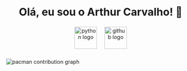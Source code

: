 <h1 align="center">Olá, eu sou o Arthur Carvalho! 👋

###

<div align="center">
  <img src="https://skillicons.dev/icons?i=py" height="60" alt="python logo"  />
  <img width="12" />
  <img src="https://cdn.jsdelivr.net/gh/devicons/devicon/icons/github/github-original.svg" height="60" alt="github logo"  />
</div>

###

<picture>
  <source media="(prefers-color-scheme: dark)" srcset="https://raw.githubusercontent.com/arthurcarvalho08/arthurcarvalho08/output/pacman-contribution-graph-dark.svg">
  <source media="(prefers-color-scheme: light)" srcset="https://raw.githubusercontent.com/arthurcarvalho08/arthurcarvalho08/output/pacman-contribution-graph.svg">
  <img alt="pacman contribution graph" src="https://raw.githubusercontent.com/arthurcarvalho08/arthurcarvalho08/output/pacman-contribution-graph.svg">
</picture>

###

##

<!--
**arthurcarvalho08/arthurcarvalho08** is a ✨ _special_ ✨ repository because its `README.md` (this file) appears on your GitHub profile.

Here are some ideas to get you started:

- 🔭 I’m currently working on ...
- 🌱 I’m currently learning ...
- 👯 I’m looking to collaborate on ...
- 🤔 I’m looking for help with ...
- 💬 Ask me about ...
- 📫 How to reach me: ...
- 😄 Pronouns: ...
- ⚡ Fun fact: ...
-->

